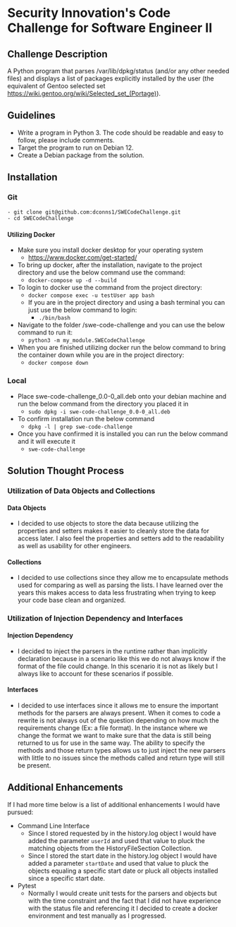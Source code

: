 # Security Innovation's Code Challenge for Software Engineer II

## Challenge Description

A Python program that parses /var/lib/dpkg/status (and/or any other needed files) and displays a list of packages explicitly installed by the user (the equivalent of Gentoo selected set https://wiki.gentoo.org/wiki/Selected_set_(Portage)).

## Guidelines

- Write a program in Python 3. The code should be readable and easy to follow, please include comments.
- Target the program to run on Debian 12.
- Create a Debian package from the solution.

## Installation

### Git

```bash
- git clone git@github.com:dconns1/SWECodeChallenge.git
- cd SWECodeChallenge
```

#### Utilizing Docker

- Make sure you install docker desktop for your operating system
  - https://www.docker.com/get-started/
- To bring up docker, after the installation, navigate to the project directory and use the below command use the command:
  - `docker-compose up -d --build`
- To login to docker use the command from the project directory:
  - `docker compose exec -u testUser app bash`
  - If you are in the project directory and using a bash terminal you can just use the below command to login:
    - `./bin/bash`
- Navigate to the folder /swe-code-challenge and you can use the below command to run it:
  - `python3 -m my_module.SWECodeChallenge`
- When you are finished utilizing docker run the below command to bring the container down while you are in the project directory:
  - `docker compose down`

### Local

- Place swe-code-challenge_0.0-0_all.deb onto your debian machine and run the below command from the directory you placed it in
  - `sudo dpkg -i swe-code-challenge_0.0-0_all.deb`
- To confirm installation run the below command
  - `dpkg -l | grep swe-code-challenge`
- Once you have confirmed it is installed you can run the below command and it will execute it
  - `swe-code-challenge`

## Solution Thought Process

### Utilization of Data Objects and Collections

#### Data Objects

- I decided to use objects to store the data because utilizing the properties and setters makes it easier to cleanly store the data for access later. I also feel the properties and setters add to the readability as well as usability for other engineers.

#### Collections

- I decided to use collections since they allow me to encapsulate methods used for comparing as well as parsing the lists. I have learned over the years this makes access to data less frustrating when trying to keep your code base clean and organized.

### Utilization of Injection Dependency and Interfaces

#### Injection Dependency

- I decided to inject the parsers in the runtime rather than implicitly declaration because in a scenario like this we do not always know if the format of the file could change. In this scenario it is not as likely but I always like to account for these scenarios if possible.

#### Interfaces

- I decided to use interfaces since it allows me to ensure the important methods for the parsers are always present. When it comes to code a rewrite is not always out of the question depending on how much the requirements change (Ex: a file format). In the instance where we change the format we want to make sure that the data is still being returned to us for use in the same way. The ability to specify the methods and those return types allows us to just inject the new parsers with little to no issues since the methods called and return type will still be present.

## Additional Enhancements

If I had more time below is a list of additional enhancements I would have pursued:

- Command Line Interface
  - Since I stored requested by in the history.log object I would have added the parameter `userId` and used that value to pluck the matching objects from the HistoryFileSection Collection.
  - Since I stored the start date in the history.log object I would have added a parameter `startDate` and used that value to pluck the objects equaling a specific start date or pluck all objects installed since a specific start date.
- Pytest
  - Normally I would create unit tests for the parsers and objects but with the time constraint and the fact that I did not have experience with the status file and referencing it I decided to create a docker environment and test manually as I progressed.
